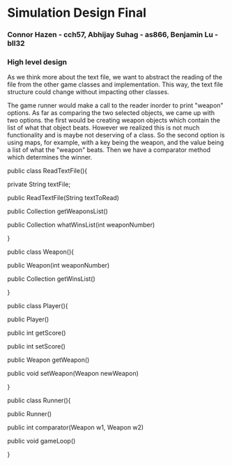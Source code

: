 # Simulation Design Final
### Connor Hazen - cch57, Abhijay Suhag - as866, Benjamin Lu - bll32

### High level design

As we think more about the text file, we want to abstract the reading of
the file from the other game classes and implementation. This way, the text
file structure could change without impacting other classes. 

The game runner would make a call to the reader inorder to print "weapon"
options. As far as comparing the two selected objects, we came up with two
options. the first would be creating weapon objects which contain the list
of what that object beats. However we realized this is not much functionality
and is maybe not deserving of a class. So the second option is using 
maps, for example, with a key being the weapon, and the value being a 
list of what the "weapon" beats. Then we have a comparator method which 
determines the winner. 


public class ReadTextFile(){

private String textFile;

public ReadTextFile(String textToRead)

public Collection<Strings> getWeaponsList()

public Collection<Strings> whatWinsList(int weaponNumber)

}

public class Weapon(){

public Weapon(int weaponNumber)

public Collection<Strings> getWinsList()


}

public class Player(){

public Player()

public int getScore()

public int setScore()

public Weapon getWeapon()

public void setWeapon(Weapon newWeapon)

}


public class Runner(){

public Runner()

public int comparator(Weapon w1, Weapon w2)

public void gameLoop()

}


